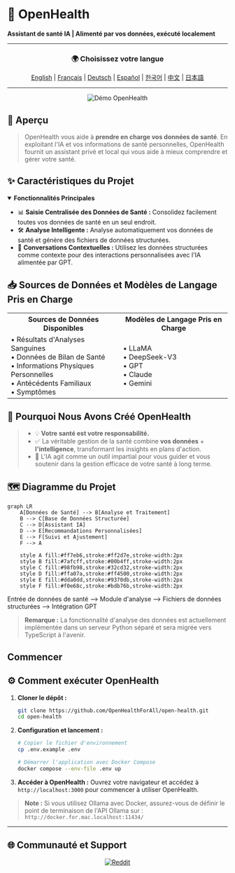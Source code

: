 # 🚀 **OpenHealth**

**Assistant de santé IA | Alimenté par vos données, exécuté localement**

---

<div align="center">

### 🌍 Choisissez votre langue
[English](../../README.md) | [Français](README.fr.md) | [Deutsch](README.de.md) | [Español](README.es.md) | [한국어](README.ko.md) | [中文](README.zh.md) | [日本語](README.ja.md)

</div>

---

<p align="center">
  <img src="/intro/openhealth.avif" alt="Démo OpenHealth">
</p>

## 🌟 Aperçu

> OpenHealth vous aide à **prendre en charge vos données de santé**. En exploitant l'IA et vos informations de santé personnelles,
> OpenHealth fournit un assistant privé et local qui vous aide à mieux comprendre et gérer votre santé.

## ✨ Caractéristiques du Projet

<details open>
<summary><b>Fonctionnalités Principales</b></summary>

- 📊 **Saisie Centralisée des Données de Santé :** Consolidez facilement toutes vos données de santé en un seul endroit.
- 🛠️ **Analyse Intelligente :** Analyse automatiquement vos données de santé et génère des fichiers de données structurées.
- 🤝 **Conversations Contextuelles :** Utilisez les données structurées comme contexte pour des interactions personnalisées avec l'IA alimentée par GPT.

</details>

## 📥 Sources de Données et Modèles de Langage Pris en Charge

<table>
  <tr>
    <th>Sources de Données Disponibles</th>
    <th>Modèles de Langage Pris en Charge</th>
  </tr>
  <tr>
    <td>
      • Résultats d'Analyses Sanguines<br>
      • Données de Bilan de Santé<br>
      • Informations Physiques Personnelles<br>
      • Antécédents Familiaux<br>
      • Symptômes
    </td>
    <td>
      • LLaMA<br>
      • DeepSeek-V3<br>
      • GPT<br>
      • Claude<br>
      • Gemini
    </td>
  </tr>
</table>

## 🤔 Pourquoi Nous Avons Créé OpenHealth

> - 💡 **Votre santé est votre responsabilité.**
> - ✅ La véritable gestion de la santé combine **vos données** + **l'intelligence**, transformant les insights en plans d'action.
> - 🧠 L'IA agit comme un outil impartial pour vous guider et vous soutenir dans la gestion efficace de votre santé à long terme.

## 🗺️ Diagramme du Projet

```mermaid
graph LR
    A[Données de Santé] --> B[Analyse et Traitement]
    B --> C[Base de Données Structurée]
    C --> D[Assistant IA]
    D --> E[Recommandations Personnalisées]
    E --> F[Suivi et Ajustement]
    F --> A
    
    style A fill:#ff7eb6,stroke:#ff2d7e,stroke-width:2px
    style B fill:#7afcff,stroke:#00b4ff,stroke-width:2px
    style C fill:#98fb98,stroke:#32cd32,stroke-width:2px
    style D fill:#ffa07a,stroke:#ff4500,stroke-width:2px
    style E fill:#dda0dd,stroke:#9370db,stroke-width:2px
    style F fill:#f0e68c,stroke:#bdb76b,stroke-width:2px
```

Entrée de données de santé --> Module d'analyse --> Fichiers de données structurées --> Intégration GPT

> **Remarque :** La fonctionnalité d'analyse des données est actuellement implémentée dans un serveur Python séparé et sera migrée vers TypeScript à l'avenir.

## Commencer

## ⚙️ Comment exécuter OpenHealth

1. **Cloner le dépôt :**
   ```bash
   git clone https://github.com/OpenHealthForAll/open-health.git
   cd open-health
   ```

2. **Configuration et lancement :**
   ```bash
   # Copier le fichier d'environnement
   cp .env.example .env

   # Démarrer l'application avec Docker Compose
   docker compose --env-file .env up
   ```

3. **Accéder à OpenHealth :**
   Ouvrez votre navigateur et accédez à `http://localhost:3000` pour commencer à utiliser OpenHealth.

> **Note :** Si vous utilisez Ollama avec Docker, assurez-vous de définir le point de terminaison de l'API Ollama sur : `http://docker.for.mac.localhost:11434/`

---

## 🌐 Communauté et Support

<div align="center">

[![Reddit](https://img.shields.io/badge/Reddit-FF4500?style=for-the-badge&logo=reddit&logoColor=white)](https://www.reddit.com/user/Dry_Steak30/)

</div> 